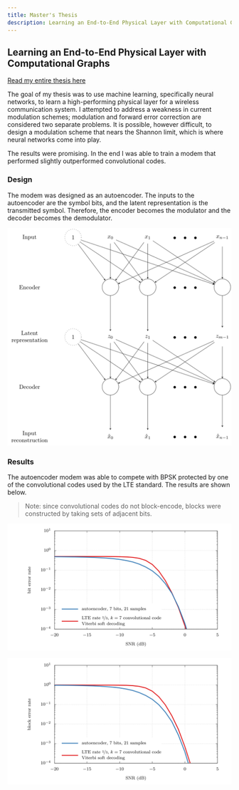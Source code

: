 ```yaml
---
title: Master's Thesis
description: Learning an End-to-End Physical Layer with Computational Graphs
---
```


## Learning an End-to-End Physical Layer with Computational Graphs

[<span class="fas fa-file-pdf"></span> Read my entire thesis here](/files/thesis.pdf)

The goal of my thesis was to use machine learning, specifically neural networks, to learn a
high-performing physical layer for a wireless communication system.  I attempted to address a weakness in
current modulation schemes; modulation and forward error correction are considered two separate
problems.  It is possible, however difficult, to design a modulation scheme that nears the Shannon
limit, which is where neural networks come into play.

The results were promising.  In the end I was able to train a modem that performed slightly
outperformed convolutional codes.

### Design

The modem was designed as an autoencoder.  The inputs to the autoencoder are the symbol bits, and
the latent representation is the transmitted symbol.  Therefore, the encoder becomes the modulator
and the decoder becomes the demodulator.

![An autoencoder](/images/autoencoder.svg)

### Results

The autoencoder modem was able to compete with BPSK protected by one of the convolutional codes used
by the LTE standard.  The results are shown below.

> Note: since convolutional codes do not block-encode, blocks were constructed by taking sets of adjacent bits.

![Bit error rate](/images/ber.svg)

![Block error rate](/images/bler.svg)
